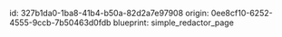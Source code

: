 id: 327b1da0-1ba8-41b4-b50a-82d2a7e97908
origin: 0ee8cf10-6252-4555-9ccb-7b50463d0fdb
blueprint: simple_redactor_page
